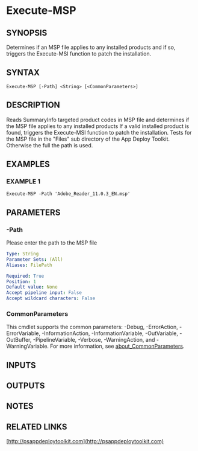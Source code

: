 ﻿---
external help file: PSAppDeployToolkit-help.xml
Module Name: PSAppDeployToolkit
online version: http://psappdeploytoolkit.com
schema: 2.0.0
---

# Execute-MSP

## SYNOPSIS
Determines if an MSP file applies to any installed products and if so, triggers the Execute-MSI function to patch the installation.

## SYNTAX

```
Execute-MSP [-Path] <String> [<CommonParameters>]
```

## DESCRIPTION
Reads SummaryInfo targeted product codes in MSP file and determines if the MSP file applies to any installed products
If a valid installed product is found, triggers the Execute-MSI function to patch the installation.
Tests for the MSP file in the "Files" sub directory of the App Deploy Toolkit.
Otherwise the full the path is used.

## EXAMPLES

### EXAMPLE 1
```
Execute-MSP -Path 'Adobe_Reader_11.0.3_EN.msp'
```

## PARAMETERS

### -Path
Please enter the path to the MSP file

```yaml
Type: String
Parameter Sets: (All)
Aliases: FilePath

Required: True
Position: 1
Default value: None
Accept pipeline input: False
Accept wildcard characters: False
```

### CommonParameters
This cmdlet supports the common parameters: -Debug, -ErrorAction, -ErrorVariable, -InformationAction, -InformationVariable, -OutVariable, -OutBuffer, -PipelineVariable, -Verbose, -WarningAction, and -WarningVariable. For more information, see [about_CommonParameters](http://go.microsoft.com/fwlink/?LinkID=113216).

## INPUTS

## OUTPUTS

## NOTES

## RELATED LINKS

[http://psappdeploytoolkit.com](http://psappdeploytoolkit.com)

